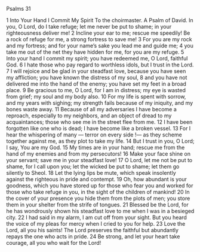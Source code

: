 Psalms 31

1	Into Your Hand I Commit My Spirit To the choirmaster. A Psalm of David. In you, O Lord, do I take refuge; let me never be put to shame; in your righteousness deliver me!
2	Incline your ear to me; rescue me speedily! Be a rock of refuge for me, a strong fortress to save me!
3	For you are my rock and my fortress; and for your name’s sake you lead me and guide me;
4	you take me out of the net they have hidden for me, for you are my refuge.
5	Into your hand I commit my spirit; you have redeemed me, O Lord, faithful God.
6	I hate those who pay regard to worthless idols, but I trust in the Lord.
7	I will rejoice and be glad in your steadfast love, because you have seen my affliction; you have known the distress of my soul,
8	and you have not delivered me into the hand of the enemy; you have set my feet in a broad place.
9	Be gracious to me, O Lord, for I am in distress; my eye is wasted from grief; my soul and my body also.
10	For my life is spent with sorrow, and my years with sighing; my strength fails because of my iniquity, and my bones waste away.
11	Because of all my adversaries I have become a reproach, especially to my neighbors, and an object of dread to my acquaintances; those who see me in the street flee from me.
12	I have been forgotten like one who is dead; I have become like a broken vessel.
13	For I hear the whispering of many — terror on every side !— as they scheme together against me, as they plot to take my life.
14	But I trust in you, O Lord; I say, You are my God.
15	My times are in your hand; rescue me from the hand of my enemies and from my persecutors!
16	Make your face shine on your servant; save me in your steadfast love!
17	O Lord, let me not be put to shame, for I call upon you; let the wicked be put to shame; let them go silently to Sheol.
18	Let the lying lips be mute, which speak insolently against the righteous in pride and contempt.
19	Oh, how abundant is your goodness, which you have stored up for those who fear you and worked for those who take refuge in you, in the sight of the children of mankind!
20	In the cover of your presence you hide them from the plots of men; you store them in your shelter from the strife of tongues.
21	Blessed be the Lord, for he has wondrously shown his steadfast love to me when I was in a besieged city.
22	I had said in my alarm, I am cut off from your sight. But you heard the voice of my pleas for mercy when I cried to you for help.
23	Love the Lord, all you his saints! The Lord preserves the faithful but abundantly repays the one who acts in pride.
24	Be strong, and let your heart take courage, all you who wait for the Lord!

